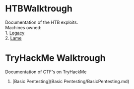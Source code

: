 # HTBWalktrough
Documentation of the HTB exploits. <br>
  Machines owned:<br>
    1. [Legacy](Legacy/Legacy.md) <br>
    2. [Lame](Lame/Lame.md)  <br>

# TryHackMe Walktrough
Documentation of CTF's on TryHackMe
  
  1. [Basic Pentesting](Basic Pentesting/BasicPentesting.md) <br>
